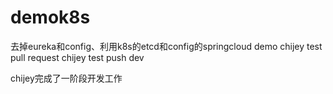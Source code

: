 # demok8s

去掉eureka和config、利用k8s的etcd和config的springcloud demo
chijey test pull request
chijey test push dev 

chijey完成了一阶段开发工作